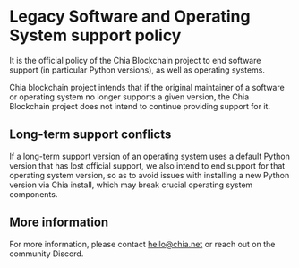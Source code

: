 # Legacy Software and Operating System support policy
It is the official policy of the Chia Blockchain project to end software support (in particular Python versions), as well as operating systems. 

Chia blockchain project intends that if the original maintainer of a software or operating system no longer supports a given version, the Chia Blockchain project does not intend to continue providing support for it.

## Long-term support conflicts
If a long-term support version of an operating system uses a default Python version that has lost official support, we also intend to end support for that operating system version, so as to avoid issues with installing a new Python version via Chia install, which may break crucial operating system components. 

## More information
For more information, please contact hello@chia.net or reach out on the community Discord.
